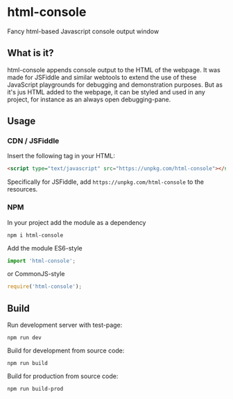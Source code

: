 # html-console
Fancy html-based Javascript console output window

## What is it?
html-console appends console output to the HTML of the webpage. It was made for JSFiddle and similar webtools to extend the use of these JavaScript playgrounds for debugging and demonstration purposes. But as it's jus HTML added to the webpage, it can be styled and used in any project, for instance as an always open debugging-pane.

## Usage

### CDN / JSFiddle
Insert the following tag in your HTML:

```html
<script type="text/javascript" src="https://unpkg.com/html-console"></script>
```

Specifically for JSFiddle, add `https://unpkg.com/html-console` to the resources.

### NPM

In your project add the module as a dependency
```shell
npm i html-console
```

Add the module ES6-style
```typescript
import 'html-console';
```
or CommonJS-style
```javascript
require('html-console');
```

## Build
Run development server with test-page:
```shell
npm run dev
```

Build for development from source code:
```shell
npm run build
```

Build for production from source code:
```shell
npm run build-prod
```